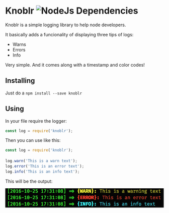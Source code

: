 # Knoblr ![NodeJs Dependencies](https://david-dm.org/khaosdoctor/knoblr.svg)

 Knoblr is a simple logging library to help node developers.

 It basically adds a funcionality of displaying three tips of logs:

 - Warns
 - Errors
 - Info

 Very simple. And it comes along with a timestamp and color codes!

 ## Installing

 Just do a `npm install --save knoblr`

 ## Using

 In your file require the logger:

 ```js
 const log = require('knoblr');
 ```

 Then you can use like this:

 ```js
 const log = require('knoblr');

 log.warn('This is a warn text');
 log.error('This is an error text');
 log.info('This is an info text');
 ```

 This will be the output:

![Log output](assets/sc.png)

